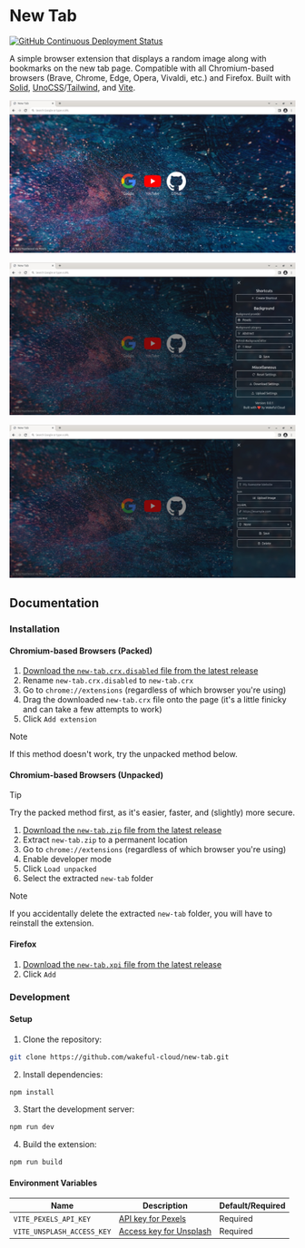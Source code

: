# New Tab

[![GitHub Continuous Deployment Status](https://img.shields.io/github/actions/workflow/status/wakeful-cloud/new-tab/cd.yml?label=Deployment&style=flat-square)](https://github.com/wakeful-cloud/new-tab/actions/workflows/cd.yml)

A simple browser extension that displays a random image along with bookmarks on the new tab page. Compatible with all Chromium-based browsers (Brave, Chrome, Edge, Opera, Vivaldi, etc.) and Firefox. Built with [Solid](https://solidjs.com), [UnoCSS](https://unocss.dev)/[Tailwind](https://tailwindcss.com), and [Vite](https://vitejs.dev).

![Screenshot 1](screenshots/screenshot-1.jpg)

![Screenshot 2](screenshots/screenshot-2.jpg)

![Screenshot 3](screenshots/screenshot-3.jpg)

## Documentation

### Installation

#### Chromium-based Browsers (Packed)

1. [Download the `new-tab.crx.disabled` file from the latest release](https://github.com/wakeful-cloud/new-tab/releases/latest/download/new-tab.crx.disabled)
2. Rename `new-tab.crx.disabled` to `new-tab.crx`
3. Go to `chrome://extensions` (regardless of which browser you're using)
4. Drag the downloaded `new-tab.crx` file onto the page (it's a little finicky and can take a few attempts to work)
5. Click `Add extension`

> [!NOTE]
> If this method doesn't work, try the unpacked method below.

#### Chromium-based Browsers (Unpacked)

> [!TIP]
> Try the packed method first, as it's easier, faster, and (slightly) more secure.

1. [Download the `new-tab.zip` file from the latest release](https://github.com/wakeful-cloud/new-tab/releases/latest/download/new-tab.zip)
2. Extract `new-tab.zip` to a permanent location
3. Go to `chrome://extensions` (regardless of which browser you're using)
4. Enable developer mode
5. Click `Load unpacked`
6. Select the extracted `new-tab` folder

> [!NOTE]
> If you accidentally delete the extracted `new-tab` folder, you will have to reinstall the extension.

#### Firefox

1. [Download the `new-tab.xpi` file from the latest release](https://github.com/wakeful-cloud/new-tab/releases/latest/download/new-tab.xpi)
2. Click `Add`

### Development

#### Setup

1. Clone the repository:

```sh
git clone https://github.com/wakeful-cloud/new-tab.git
```

2. Install dependencies:

```sh
npm install
```

3. Start the development server:

```sh
npm run dev
```

4. Build the extension:

```sh
npm run build
```

#### Environment Variables

| Name                       | Description                                                        | Default/Required |
| -------------------------- | ------------------------------------------------------------------ | ---------------- |
| `VITE_PEXELS_API_KEY`      | [API key for Pexels](https://www.pexels.com/api/new/)              | Required         |
| `VITE_UNSPLASH_ACCESS_KEY` | [Access key for Unsplash](https://unsplash.com/oauth/applications) | Required         |
